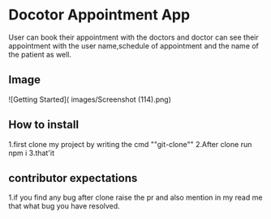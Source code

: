 # Docotor Appointment App
User can book their appointment with the doctors and doctor can see their appointment with the user name,schedule of appointment and the name of the patient as well.

## Image
![Getting Started]( images/Screenshot (114).png)

## How to install
1.first clone my project by writing the cmd ""git-clone<project-name>""
2.After clone run npm i
3.that'it

## contributor expectations
1.if you find any bug after clone raise the pr and also mention in my read me that what bug you have resolved.



